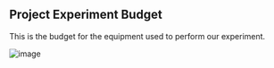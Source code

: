 ## Project Experiment Budget
This is the budget for the equipment used to perform our experiment. 

![image](https://user-images.githubusercontent.com/54961082/115454477-ac8d9d00-a1d5-11eb-99a7-bc091d0ba5e5.png)
